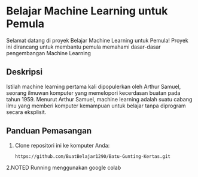 # Belajar Machine Learning untuk Pemula

Selamat datang di proyek Belajar Machine Learning untuk Pemula! Proyek ini dirancang untuk membantu pemula memahami dasar-dasar pengembangan Machine Learning

## Deskripsi

Istilah machine learning pertama kali dipopulerkan oleh Arthur Samuel, seorang ilmuwan komputer yang memelopori kecerdasan buatan pada tahun 1959. Menurut Arthur Samuel, machine learning adalah suatu cabang ilmu yang memberi komputer kemampuan untuk belajar tanpa diprogram secara eksplisit. 

## Panduan Pemasangan

1. Clone repositori ini ke komputer Anda:

   ```bash
   https://github.com/BuatBelajar1290/Batu-Gunting-Kertas.git
   
2.NOTED
    Running menggunakan google colab

